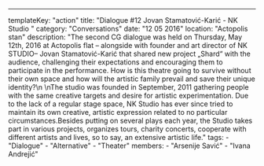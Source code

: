 ---
  templateKey: "action"
  title: "Dialogue #12 Jovan Stamatović-Karić - NK Studio "
  category: "Conversations"
  date: "12 05 2016"
  location: "Actopolis stan"
  description: "The second CG dialogue was held on Thursday, May 12th, 2016 at Actopolis flat – alongside with founder and art director of NK STUDIO– Jovan Stamatović-Karić that shared new project „Shard“ with the audience, challenging their expectations and encouraging them to participate in the performance. How is this theatre going to survive without their own space and how will the artistic family prevail and save their unique identity?\n \nThe studio was founded in September, 2011 gathering people with the same creative targets and desire for artistic experimentation. Due to the lack of a regular stage space, NK Studio has ever since tried to maintain its own creative, artistic expression related to no particular circumstances.Besides putting on several plays each year, the Studio takes part in various projects, organizes tours, charity concerts, cooperate with different artists and lives, so to say, an extensive artistic life."
  tags: 
    - "Dialogue"
    - "Alternative"
    - "Theater"
  members: 
    - "Arsenije Savić"
    - "Ivana Andrejić"
